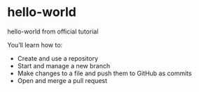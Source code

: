 # hello-world
hello-world from official tutorial

You’ll learn how to:

* Create and use a repository
* Start and manage a new branch
* Make changes to a file and push them to GitHub as commits
* Open and merge a pull request
